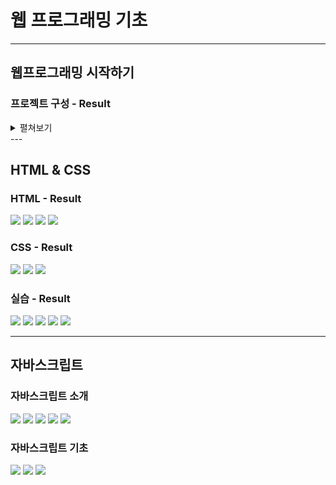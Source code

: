 # 웹 프로그래밍 기초

---

## 웹프로그래밍 시작하기
### 프로젝트 구성 - Result
<details>
    <summary>펼쳐보기</summary>
    <img src="https://github.com/ankiwoong/Postech_Web_Programming_Basics/blob/main/screenshot/screenshot-1.png?raw=true">  
</details>
---

## HTML & CSS

### HTML - Result
<img src="https://github.com/ankiwoong/Postech_Web_Programming_Basics/blob/main/screenshot/screenshot-2.png?raw=true">

<img src="https://github.com/ankiwoong/Postech_Web_Programming_Basics/blob/main/screenshot/screenshot-3.png?raw=true">

<img src="https://github.com/ankiwoong/Postech_Web_Programming_Basics/blob/main/screenshot/screenshot-3-1.png?raw=true">

<img src="https://github.com/ankiwoong/Postech_Web_Programming_Basics/blob/main/screenshot/screenshot-3-2.png?raw=true">

### CSS - Result
<img src="https://github.com/ankiwoong/Postech_Web_Programming_Basics/blob/main/screenshot/screenshot-4.png?raw=true">

<img src="https://github.com/ankiwoong/Postech_Web_Programming_Basics/blob/main/screenshot/screenshot-5.png?raw=true">

<img src="https://github.com/ankiwoong/Postech_Web_Programming_Basics/blob/main/screenshot/screenshot-6.png?raw=true">

### 실습 - Result
<img src="https://github.com/ankiwoong/Postech_Web_Programming_Basics/blob/main/screenshot/screenshot-8-1.png?raw=true">

<img src="https://github.com/ankiwoong/Postech_Web_Programming_Basics/blob/main/screenshot/screenshot-8-2.png?raw=true">

<img src="https://github.com/ankiwoong/Postech_Web_Programming_Basics/blob/main/screenshot/screenshot-8-3.png?raw=true">

<img src="https://github.com/ankiwoong/Postech_Web_Programming_Basics/blob/main/screenshot/screenshot-8-4.png?raw=true">

<img src="https://github.com/ankiwoong/Postech_Web_Programming_Basics/blob/main/screenshot/screenshot-8-5.png?raw=true">

---

## 자바스크립트

### 자바스크립트 소개
<img src="https://github.com/ankiwoong/Postech_Web_Programming_Basics/blob/main/screenshot/screenshot-9-1.png?raw=true">

<img src="https://github.com/ankiwoong/Postech_Web_Programming_Basics/blob/main/screenshot/screenshot-9-2.png?raw=true">

<img src="https://github.com/ankiwoong/Postech_Web_Programming_Basics/blob/main/screenshot/screenshot-9-3.png?raw=true">

<img src="https://github.com/ankiwoong/Postech_Web_Programming_Basics/blob/main/screenshot/screenshot-10-1.png?raw=true">

<img src="https://github.com/ankiwoong/Postech_Web_Programming_Basics/blob/main/screenshot/screenshot-10-2.png?raw=true">

### 자바스크립트 기초
<img src="https://github.com/ankiwoong/Postech_Web_Programming_Basics/blob/main/screenshot/screenshot-12-2.png?raw=true">

<img src="https://github.com/ankiwoong/Postech_Web_Programming_Basics/blob/main/screenshot/screenshot-12-3.png?raw=true">

<img src="https://github.com/ankiwoong/Postech_Web_Programming_Basics/blob/main/screenshot/screenshot-12-1.png?raw=true">